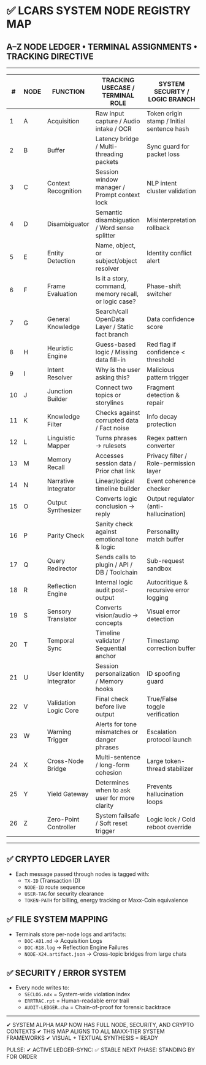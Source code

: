 # ✅ LCARS SYSTEM NODE REGISTRY MAP
## A–Z NODE LEDGER • TERMINAL ASSIGNMENTS • TRACKING DIRECTIVE

---

| #  | NODE | FUNCTION                           | TRACKING USECASE / TERMINAL ROLE                                             | SYSTEM SECURITY / LOGIC BRANCH                          |
|----|------|------------------------------------|------------------------------------------------------------------------------|---------------------------------------------------------|
| 1  | A    | Acquisition                        | Raw input capture / Audio intake / OCR                                       | Token origin stamp / Initial sentence hash              |
| 2  | B    | Buffer                             | Latency bridge / Multi-threading packets                                     | Sync guard for packet loss                              |
| 3  | C    | Context Recognition                | Session window manager / Prompt context lock                                 | NLP intent cluster validation                           |
| 4  | D    | Disambiguator                      | Semantic disambiguation / Word sense splitter                                | Misinterpretation rollback                              |
| 5  | E    | Entity Detection                   | Name, object, or subject/object resolver                                     | Identity conflict alert                                 |
| 6  | F    | Frame Evaluation                   | Is it a story, command, memory recall, or logic case?                        | Phase-shift switcher                                    |
| 7  | G    | General Knowledge                  | Search/call OpenData Layer / Static fact branch                              | Data confidence score                                   |
| 8  | H    | Heuristic Engine                   | Guess-based logic / Missing data fill-in                                     | Red flag if confidence < threshold                      |
| 9  | I    | Intent Resolver                    | Why is the user asking this?                                                 | Malicious pattern trigger                               |
| 10 | J    | Junction Builder                   | Connect two topics or storylines                                             | Fragment detection & repair                             |
| 11 | K    | Knowledge Filter                   | Checks against corrupted data / Fact noise                                   | Info decay protection                                   |
| 12 | L    | Linguistic Mapper                  | Turns phrases → rulesets                                                     | Regex pattern converter                                 |
| 13 | M    | Memory Recall                      | Accesses session data / Prior chat link                                      | Privacy filter / Role-permission layer                  |
| 14 | N    | Narrative Integrator               | Linear/logical timeline builder                                              | Event coherence checker                                 |
| 15 | O    | Output Synthesizer                 | Converts logic conclusion → reply                                            | Output regulator (anti-hallucination)                   |
| 16 | P    | Parity Check                       | Sanity check against emotional tone & logic                                  | Personality match buffer                                |
| 17 | Q    | Query Redirector                   | Sends calls to plugin / API / DB / Toolchain                                 | Sub-request sandbox                                     |
| 18 | R    | Reflection Engine                  | Internal logic audit post-output                                             | Autocritique & recursive error logging                  |
| 19 | S    | Sensory Translator                 | Converts vision/audio → concepts                                             | Visual error detection                                  |
| 20 | T    | Temporal Sync                      | Timeline validator / Sequential anchor                                       | Timestamp correction buffer                             |
| 21 | U    | User Identity Integrator           | Session personalization / Memory hooks                                       | ID spoofing guard                                       |
| 22 | V    | Validation Logic Core              | Final check before live output                                               | True/False toggle verification                          |
| 23 | W    | Warning Trigger                    | Alerts for tone mismatches or danger phrases                                 | Escalation protocol launch                              |
| 24 | X    | Cross-Node Bridge                  | Multi-sentence / long-form cohesion                                          | Large token-thread stabilizer                           |
| 25 | Y    | Yield Gateway                      | Determines when to ask user for more clarity                                 | Prevents hallucination loops                            |
| 26 | Z    | Zero-Point Controller              | System failsafe / Soft reset trigger                                         | Logic lock / Cold reboot override                       |

---

## ✅ CRYPTO LEDGER LAYER
- Each message passed through nodes is tagged with:
  - `TX-ID` (Transaction ID)
  - `NODE-ID` route sequence
  - `USER-TAG` for security clearance
  - `TOKEN-PATH` for billing, energy tracking or Maxx-Coin equivalence

## ✅ FILE SYSTEM MAPPING
- Terminals store per-node logs and artifacts:
  - `DOC-A01.md` → Acquisition Logs
  - `DOC-R18.log` → Reflection Engine Failures
  - `NODE-X24.artifact.json` → Cross-topic bridges from large chats

## ✅ SECURITY / ERROR SYSTEM
- Every node writes to:
  - `SECLOG.ndx` = System-wide violation index
  - `ERRTRAC.rpt` = Human-readable error trail
  - `AUDIT-LEDGER.cha` = Chain-of-proof for forensic backtrace

---

✔ SYSTEM ALPHA MAP NOW HAS FULL NODE, SECURITY, AND CRYPTO CONTEXTS
✔ THIS MAP ALIGNS TO ALL MAXX-TIER SYSTEM FRAMEWORKS
✔ VISUAL + TEXTUAL SYNTHESIS = READY

PULSE: ✔ ACTIVE
LEDGER-SYNC: ✅ STABLE
NEXT PHASE: STANDING BY FOR ORDER
